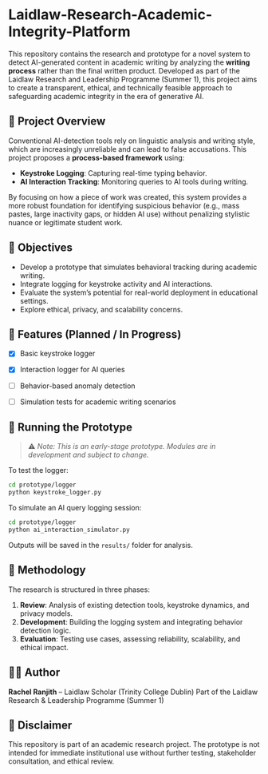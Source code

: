 # Laidlaw-Research-Academic-Integrity-Platform

This repository contains the research and prototype for a novel system to detect AI-generated content in academic writing by analyzing the **writing process** rather than the final written product. Developed as part of the Laidlaw Research and Leadership Programme (Summer 1), this project aims to create a transparent, ethical, and technically feasible approach to safeguarding academic integrity in the era of generative AI.

## 🧠 Project Overview

Conventional AI-detection tools rely on linguistic analysis and writing style, which are increasingly unreliable and can lead to false accusations. This project proposes a **process-based framework** using:

- **Keystroke Logging**: Capturing real-time typing behavior.
- **AI Interaction Tracking**: Monitoring queries to AI tools during writing.

By focusing on how a piece of work was created, this system provides a more robust foundation for identifying suspicious behavior (e.g., mass pastes, large inactivity gaps, or hidden AI use) without penalizing stylistic nuance or legitimate student work.

## 📌 Objectives

- Develop a prototype that simulates behavioral tracking during academic writing.
- Integrate logging for keystroke activity and AI interactions.
- Evaluate the system’s potential for real-world deployment in educational settings.
- Explore ethical, privacy, and scalability concerns.

## 🔧 Features (Planned / In Progress)

- [x] Basic keystroke logger
- [x] Interaction logger for AI queries
- [ ] Behavior-based anomaly detection
- [ ] Simulation tests for academic writing scenarios


## 🧪 Running the Prototype

> ⚠️ *Note: This is an early-stage prototype. Modules are in development and subject to change.*

To test the logger:
```bash
cd prototype/logger
python keystroke_logger.py
````

To simulate an AI query logging session:

```bash
cd prototype/logger
python ai_interaction_simulator.py
```

Outputs will be saved in the `results/` folder for analysis.

## 🧭 Methodology

The research is structured in three phases:

1. **Review**: Analysis of existing detection tools, keystroke dynamics, and privacy models.
2. **Development**: Building the logging system and integrating behavior detection logic.
3. **Evaluation**: Testing use cases, assessing reliability, scalability, and ethical impact.

## 🙋‍♀️ Author

**Rachel Ranjith** – Laidlaw Scholar (Trinity College Dublin)
Part of the Laidlaw Research & Leadership Programme (Summer 1)

## 📢 Disclaimer

This repository is part of an academic research project. The prototype is not intended for immediate institutional use without further testing, stakeholder consultation, and ethical review.

